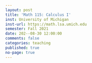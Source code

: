 ```yaml
---
layout: post
title: 'Math 115: Calculus I'
inst: University of Michigan
inst-url: https://math.lsa.umich.edu
semester: Fall 2021
date: 202--08-30 12:00:00
comments: false
categories: teaching
published: true
no-page: true
---
```

